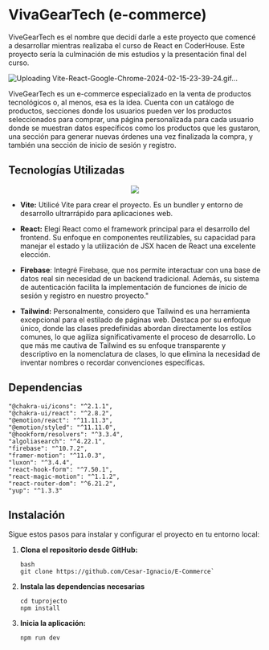 # VivaGearTech (e-commerce)
ViveGearTech es el nombre que decidí darle a este proyecto que comencé a desarrollar mientras realizaba el curso de React en CoderHouse. Este proyecto sería la culminación de mis estudios y la presentación final del curso.

![Uploading Vite-React-Google-Chrome-2024-02-15-23-39-24.gif…]()

ViveGearTech es un e-commerce especializado en la venta de productos tecnológicos o, al menos, esa es la idea. Cuenta con un catálogo de productos, secciones donde los usuarios pueden ver los productos seleccionados para comprar, una página personalizada para cada usuario donde se muestran datos específicos como los productos que les gustaron, una sección para generar nuevas órdenes una vez finalizada la compra, y también una sección de inicio de sesión y registro.
## Tecnologías Utilizadas
<p align="center">
  <a href="https://skillicons.dev">
    <img src="https://skillicons.dev/icons?i=react,firebase,vite,tailwind,javascript,html,css,git" />
  </a>
</p>

- **Vite:** Utilicé Vite para crear el proyecto. Es un bundler y entorno de desarrollo ultrarrápido para aplicaciones web.

- **React:** Elegí React como el framework principal para el desarrollo del frontend. Su enfoque en componentes reutilizables, su capacidad para manejar el estado y la utilización de JSX hacen de React una excelente elección.

- **Firebase**: Integré Firebase, que nos permite interactuar con una base de datos real sin necesidad de un backend tradicional. Además, su sistema de autenticación facilita la implementación de funciones de inicio de sesión y registro en nuestro proyecto."

- **Tailwind:** Personalmente, considero que Tailwind es una herramienta excepcional para el estilado de páginas web. Destaca por su enfoque único, donde las clases predefinidas abordan directamente los estilos comunes, lo que agiliza significativamente el proceso de desarrollo. Lo que más me cautiva de Tailwind es su enfoque transparente y descriptivo en la nomenclatura de clases, lo que elimina la necesidad de inventar nombres o recordar convenciones específicas.

## Dependencias
    "@chakra-ui/icons": "^2.1.1",
    "@chakra-ui/react": "^2.8.2",
    "@emotion/react": "^11.11.3",
    "@emotion/styled": "^11.11.0",
    "@hookform/resolvers": "^3.3.4",
    "algoliasearch": "^4.22.1",
    "firebase": "^10.7.2",
    "framer-motion": "^11.0.3",
    "luxon": "^3.4.4",
    "react-hook-form": "^7.50.1",
    "react-magic-motion": "^1.1.2",
    "react-router-dom": "^6.21.2",
    "yup": "^1.3.3"

## Instalación

Sigue estos pasos para instalar y configurar el proyecto en tu entorno local:

1. **Clona el repositorio desde GitHub:**

       bash
       git clone https://github.com/Cesar-Ignacio/E-Commerce`
1. **Instala las dependencias necesarias**

       cd tuprojecto
       npm install 
1.  **Inicia la aplicación:**

        npm run dev
